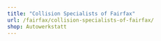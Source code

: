 ```yaml
---
title: "Collision Specialists of Fairfax"
url: /fairfax/collision-specialists-of-fairfax/
shop: Autowerkstatt
---
```

